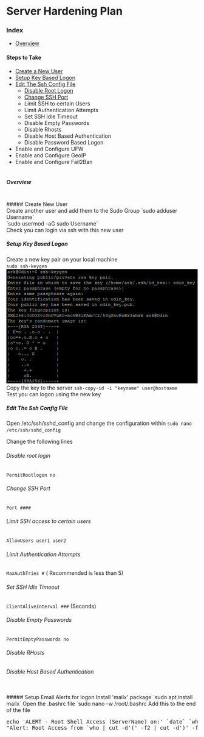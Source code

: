 # Server Hardening Plan

### Index
- [Overview](#overview)
#### Steps to Take
- [Create a New User](#create-new-user)
- [Setup Key Based Logon](#setup-key-based-logon)
- [Edit The Ssh Config File](#edit-the-ssh-config-file)
  - [Disable Root Logon](#disable-root-logon)
  - [Change SSH Port](#)
  - Limit SSH to certain Users
  - Limit Authentication Attempts
  - Set SSH Idle Timeout
  - Disable Empty Passwords
  - Disable Rhosts
  - Disable Host Based Authentication
  - Disable Password Based Logon
- Enable and Configure UFW
- Enable and Configure GeoIP
- Enable and Configure Fail2Ban
  <br><br>
##### Overview
<br>
##### Create New User <br>
Create another user and add them to the Sudo Group
`sudo adduser Username` <br>
`sudo usermod -aG sudo Username` <br>
Check you can login via ssh with this new user <br>

##### Setup Key Based Logon
Create a new key pair on your local machine<br>
`sudo ssh-keygen` <br>
![ssh keygen image](/images/ssh_keygen.png) <br>
Copy the key to the server
`ssh-copy-id -i "keyname" user@hostname`  
Test you can logon using the new key

##### Edit The Ssh Config File
Open /etc/ssh/sshd_config and change the configuration within
`sudo nano /etc/ssh/sshd_config`

Change the following lines
###### Disable root login
`PermitRootlogon no`
###### Change SSH Port
`Port ####`
###### Limit SSH access to certain users
`AllowUsers user1 user2`
###### Limit Authentication Attempts
`MaxAuthTries #` ( Recommended is less than 5)
###### Set SSH Idle Timeout
`ClientAliveInterval ###` (Seconds)
###### Disable Empty Passwords
`PermitEmptyPasswords no`
###### Disable RHosts

###### Disable Host Based Authentication


<br>
##### Setup Email Alerts for logon
Install 'mailx' package
`sudo apt install mailx`
Open the .bashrc file
`sudo nano -w /root/.bashrc
Add this to the end of the file
<pre>echo 'ALERT - Root Shell Access (ServerName) on:' `date` `who` | mail -s
"Alert: Root Access from `who | cut -d'(' -f2 | cut -d')' -f1`" your@email.com </pre>
